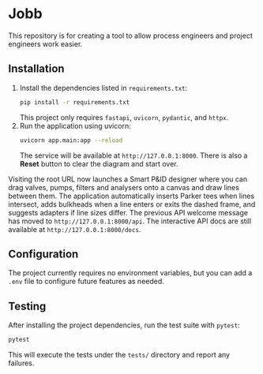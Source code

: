 # Jobb 

This repository is for creating a tool to allow process engineers and project engineers work easier.

## Installation

1. Install the dependencies listed in `requirements.txt`:
   ```bash
   pip install -r requirements.txt
   ```
   This project only requires `fastapi`, `uvicorn`, `pydantic`, and `httpx`.
2. Run the application using uvicorn:
   ```bash
   uvicorn app.main:app --reload
   ```
   The service will be available at `http://127.0.0.1:8000`.
There is also a **Reset** button to clear the diagram and start over.

Visiting the root URL now launches a Smart P&ID designer where you can drag
valves, pumps, filters and analysers onto a canvas and draw lines between
them. The application automatically inserts Parker tees when lines intersect,
adds bulkheads when a line enters or exits the dashed frame, and suggests
adapters if line sizes differ. The previous API welcome message has moved to
`http://127.0.0.1:8000/api`. The interactive API docs are still available at
`http://127.0.0.1:8000/docs`.

## Configuration

The project currently requires no environment variables, but you can add a `.env` file to configure future features as needed.


## Testing

After installing the project dependencies, run the test suite with `pytest`:

```bash
pytest
```

This will execute the tests under the `tests/` directory and report any failures.
